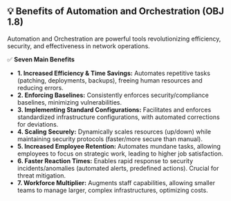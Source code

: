 ## 💡 Benefits of Automation and Orchestration (OBJ 1.8)

Automation and Orchestration are powerful tools revolutionizing efficiency, security, and effectiveness in network operations.

✅ **Seven Main Benefits**
- **1. Increased Efficiency & Time Savings:** Automates repetitive tasks (patching, deployments, backups), freeing human resources and reducing errors.
- **2. Enforcing Baselines:** Consistently enforces security/compliance baselines, minimizing vulnerabilities.
- **3. Implementing Standard Configurations:** Facilitates and enforces standardized infrastructure configurations, with automated corrections for deviations.
- **4. Scaling Securely:** Dynamically scales resources (up/down) while maintaining security protocols (faster/more secure than manual).
- **5. Increased Employee Retention:** Automates mundane tasks, allowing employees to focus on strategic work, leading to higher job satisfaction.
- **6. Faster Reaction Times:** Enables rapid response to security incidents/anomalies (automated alerts, predefined actions). Crucial for threat mitigation.
- **7. Workforce Multiplier:** Augments staff capabilities, allowing smaller teams to manage larger, complex infrastructures, optimizing costs.